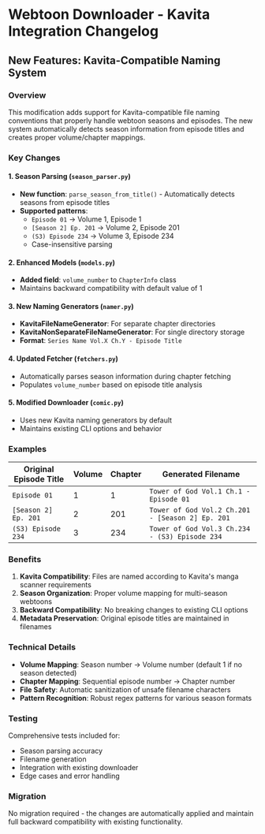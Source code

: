 # Webtoon Downloader - Kavita Integration Changelog

## New Features: Kavita-Compatible Naming System

### Overview
This modification adds support for Kavita-compatible file naming conventions that properly handle webtoon seasons and episodes. The new system automatically detects season information from episode titles and creates proper volume/chapter mappings.

### Key Changes

#### 1. Season Parsing (`season_parser.py`)
- **New function**: `parse_season_from_title()` - Automatically detects seasons from episode titles
- **Supported patterns**:
  - `Episode 01` → Volume 1, Episode 1
  - `[Season 2] Ep. 201` → Volume 2, Episode 201  
  - `(S3) Episode 234` → Volume 3, Episode 234
  - Case-insensitive parsing

#### 2. Enhanced Models (`models.py`)
- **Added field**: `volume_number` to `ChapterInfo` class
- Maintains backward compatibility with default value of 1

#### 3. New Naming Generators (`namer.py`)
- **KavitaFileNameGenerator**: For separate chapter directories
- **KavitaNonSeparateFileNameGenerator**: For single directory storage
- **Format**: `Series Name Vol.X Ch.Y - Episode Title`

#### 4. Updated Fetcher (`fetchers.py`)
- Automatically parses season information during chapter fetching
- Populates `volume_number` based on episode title analysis

#### 5. Modified Downloader (`comic.py`)
- Uses new Kavita naming generators by default
- Maintains existing CLI options and behavior

### Examples

| Original Episode Title | Volume | Chapter | Generated Filename |
|----------------------|--------|---------|-------------------|
| `Episode 01` | 1 | 1 | `Tower of God Vol.1 Ch.1 - Episode 01` |
| `[Season 2] Ep. 201` | 2 | 201 | `Tower of God Vol.2 Ch.201 - [Season 2] Ep. 201` |
| `(S3) Episode 234` | 3 | 234 | `Tower of God Vol.3 Ch.234 - (S3) Episode 234` |

### Benefits

1. **Kavita Compatibility**: Files are named according to Kavita's manga scanner requirements
2. **Season Organization**: Proper volume mapping for multi-season webtoons
3. **Backward Compatibility**: No breaking changes to existing CLI options
4. **Metadata Preservation**: Original episode titles are maintained in filenames

### Technical Details

- **Volume Mapping**: Season number → Volume number (default 1 if no season detected)
- **Chapter Mapping**: Sequential episode number → Chapter number
- **File Safety**: Automatic sanitization of unsafe filename characters
- **Pattern Recognition**: Robust regex patterns for various season formats

### Testing

Comprehensive tests included for:
- Season parsing accuracy
- Filename generation
- Integration with existing downloader
- Edge cases and error handling

### Migration

No migration required - the changes are automatically applied and maintain full backward compatibility with existing functionality.